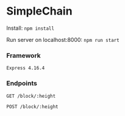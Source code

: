# SimpleChain

Install:
`npm install`

Run server on localhost:8000:
`npm run start`

### Framework

`Express 4.16.4`

### Endpoints

`GET /block/:height`

`POST /block/:height`
